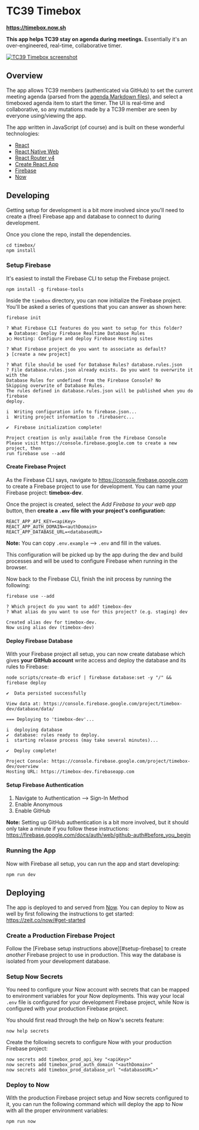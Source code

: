 TC39 Timebox
============

**<https://timebox.now.sh>**

**This app helps TC39 stay on agenda during meetings.** Essentially it's an over-engineered, real-time, collaborative timer.

[![TC39 Timebox screenshot](https://cloud.githubusercontent.com/assets/29096/19759322/7b442876-9bfa-11e6-8928-a07afcb884ef.png)](https://timebox.now.sh)

## Overview

The app allows TC39 members (authenticated via GitHub) to set the current meeting agenda (parsed from the [agenda Markdown files](https://github.com/tc39/agendas)), and select a timeboxed agenda item to start the timer. The UI is real-time and collaborative, so any mutations made by a TC39 member are seen by everyone using/viewing the app.

The app written in JavaScript (of course) and is built on these wonderful technologies:

- [React](https://facebook.github.io/react/)
- [React Native Web](https://github.com/necolas/react-native-web)
- [React Router v4](https://react-router.now.sh)
- [Create React App](https://github.com/facebookincubator/create-react-app)
- [Firebase](https://firebase.google.com)
- [Now](https://zeit.co/now/)

## Developing

Getting setup for development is a bit more involved since you'll need to create a (free) Firebase app and database to connect to during development.

Once you clone the repo, install the dependencies.

```
cd timebox/
npm install
```

### Setup Firebase

It's easiest to install the Firebase CLI to setup the Firebase project.

```
npm install -g firebase-tools
```

Inside the `timebox` directory, you can now initialize the Firebase project. You'll be asked a series of questions that you can answer as shown here:

```
firebase init

? What Firebase CLI features do you want to setup for this folder?
 ◉ Database: Deploy Firebase Realtime Database Rules
❯◯ Hosting: Configure and deploy Firebase Hosting sites

? What Firebase project do you want to associate as default?
❯ [create a new project]

? What file should be used for Database Rules? database.rules.json
? File database.rules.json already exists. Do you want to overwrite it with the
Database Rules for undefined from the Firebase Console? No
Skipping overwrite of Database Rules.
The rules defined in database.rules.json will be published when you do firebase
deploy.

i  Writing configuration info to firebase.json...
i  Writing project information to .firebaserc...

✔  Firebase initialization complete!

Project creation is only available from the Firebase Console
Please visit https://console.firebase.google.com to create a new project, then
run firebase use --add
```

#### Create Firebase Project

As the Firebase CLI says, navigate to <https://console.firebase.google.com> to create a Firebase project to use for development. You can name your Firebase project: __timebox-dev__.

Once the project is created, select the _Add Firebase to your web app_ button, then __create a `.env` file with your project's configuration:__

```
REACT_APP_API_KEY=<apiKey>
REACT_APP_AUTH_DOMAIN=<authDomain>
REACT_APP_DATABASE_URL=<databaseURL>
```

**Note:** You can copy `.env.example` --> `.env` and fill in the values.

This configuration will be picked up by the app during the dev and build processes and will be used to configure Firebase when running in the browser.

Now back to the Firebase CLI, finish the init process by running the following:

```
firebase use --add

? Which project do you want to add? timebox-dev
? What alias do you want to use for this project? (e.g. staging) dev

Created alias dev for timebox-dev.
Now using alias dev (timebox-dev)
```

#### Deploy Firebase Database

With your Firebase project all setup, you can now create database which gives __your GitHub account__ write access and deploy the database and its rules to Firebase:

```
node scripts/create-db ericf | firebase database:set -y "/" && firebase deploy

✔  Data persisted successfully

View data at: https://console.firebase.google.com/project/timebox-dev/database/data/

=== Deploying to 'timebox-dev'...

i  deploying database
✔  database: rules ready to deploy.
i  starting release process (may take several minutes)...

✔  Deploy complete!

Project Console: https://console.firebase.google.com/project/timebox-dev/overview
Hosting URL: https://timebox-dev.firebaseapp.com
```

#### Setup Firebase Authentication

1. Navigate to Authentication --> Sign-In Method
2. Enable Anonymous
3. Enable GitHub

**Note:** Setting up GitHub authentication is a bit more involved, but it should only take a minute if you follow these instructions: <https://firebase.google.com/docs/auth/web/github-auth#before_you_begin>

### Running the App

Now with Firebase all setup, you can run the app and start developing:

```
npm run dev
```

## Deploying

The app is deployed to and served from [Now](https://zeit.co/now/). You can deploy to Now as well by first following the instructions to get started: <https://zeit.co/now/#get-started>

### Create a Production Firebase Project

Follow the [Firebase setup instructions above][#setup-firebase] to create _another_ Firebase project to use in production. This way the database is isolated from your development database.

### Setup Now Secrets

You need to configure your Now account with secrets that can be mapped to environment variables for your Now deployments. This way your local `.env` file is configured for your development Firebase project, while Now is configured with your production Firebase project.

You should first read through the help on Now's secrets feature:

```
now help secrets
```

Create the following secrets to configure Now with your production Firebase project:

```
now secrets add timebox_prod_api_key "<apiKey>"
now secrets add timebox_prod_auth_domain "<authDomain>"
now secrets add timebox_prod_database_url "<databaseURL>"
```

### Deploy to Now

With the production Firebase project setup and Now secrets configured to it, you can run the following command which will deploy the app to Now with all the proper environment variables:

```
npm run now
```
